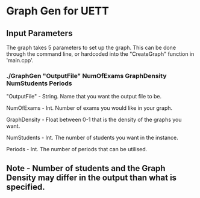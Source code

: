 # Graph Gen for UETT

## Input Parameters
The graph takes 5 parameters to set up the graph. This can be done through the command line, or hardcoded into the "CreateGraph" function in 'main.cpp'.
### ./GraphGen "OutputFile" NumOfExams GraphDensity NumStudents Periods

"OutputFile" - String. Name that you want the output file to be.

NumOfExams - Int. Number of exams you would like in your graph.

GraphDensity - Float between 0-1 that is the density of the graphs you want.

NumStudents - Int. The number of students you want in the instance.

Periods - Int. The number of periods that can be utilised. 

## Note - Number of students and the Graph Density may differ in the output than what is specified. 
